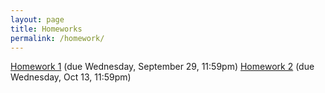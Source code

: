 ```yaml
---
layout: page
title: Homeworks
permalink: /homework/
---
```


<a href="https://kdlevin-uwstat.github.io/STAT340-Fall2021/hw/01/STAT340F21_hw01_RVs.Rmd">Homework 1</a> (due Wednesday, September 29, 11:59pm)
<a href="https://kdlevin-uwstat.github.io/STAT340-Fall2021/hw/02/hw02.html">Homework 2</a> (due Wednesday, Oct 13, 11:59pm)
